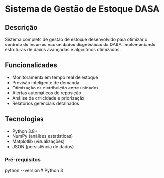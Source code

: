 # Sistema de Gestão de Estoque DASA

##  Descrição
Sistema completo de gestão de estoque desenvolvido para otimizar o controle de insumos nas unidades diagnósticas da DASA, implementando estruturas de dados avançadas e algoritmos otimizados.

##  Funcionalidades 
-  Monitoramento em tempo real de estoque
-  Previsão inteligente de demanda
-  Otimização de distribuição entre unidades
-  Alertas automáticos de reposição
-  Análise de criticidade e priorização
-  Relatórios gerenciais detalhados

##  Tecnologias 
- Python 3.8+
- NumPy (análises estatísticas)
- Matplotlib (visualizações)
- JSON (persistência de dados)

### Pré-requisitos
 
python --version  # Python 3 